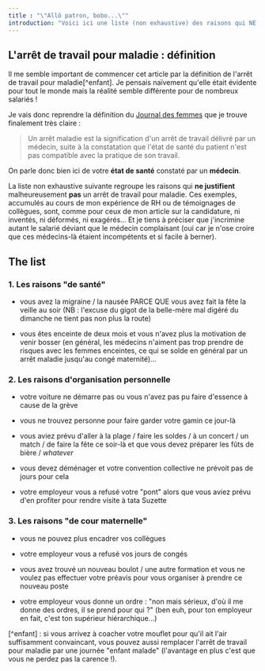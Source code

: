 ```yaml
---
title : "\"Allô patron, bobo...\""
introduction: "Voici ici une liste (non exhaustive) des raisons qui NE JUSTIFIENT PAS un arrêt maladie !"
---
```


## L'arrêt de travail pour maladie : définition

Il me semble important de commencer cet article par la définition de l'arrêt de travail pour maladie[^enfant]. Je pensais naïvement qu'elle était évidente pour tout le monde mais la réalité semble différente pour de nombreux salariés !

Je vais donc reprendre la définition du [Journal des femmes](http://sante-medecine.journaldesfemmes.com/faq/19107-arret-maladie-definition) que je trouve finalement très claire :

> Un arrêt maladie est la signification d'un arrêt de travail délivré par un médecin, suite à la constatation que l'état de santé du patient n'est pas compatible avec la pratique de son travail.

On parle donc bien ici de votre **état de santé** constaté par un **médecin**.

La liste non exhaustive suivante regroupe les raisons qui **ne justifient** malheureusement **pas** un arrêt de travail pour maladie. Ces exemples, accumulés au cours de mon expérience de RH ou de témoignages de collègues, sont, comme pour ceux de mon article sur la candidature, ni inventés, ni déformés, ni exagérés... Et je tiens à préciser que j'incrimine autant le salarié déviant que le médecin complaisant (oui car je n'ose croire que ces médecins-là étaient incompétents et si facile à berner).

## The list

### 1. Les raisons "de santé"

- vous avez la migraine / la nausée PARCE QUE vous avez fait la fête la veille au soir (NB : l'excuse du gigot de la belle-mère mal digéré du dimanche ne tient pas non plus la route)

- vous êtes enceinte de deux mois et vous n'avez plus la motivation de venir bosser (en général, les médecins n'aiment pas trop prendre de risques avec les femmes enceintes, ce qui se solde en général par un arrêt maladie jusqu'au congé maternité)...

### 2. Les raisons d'organisation personnelle

- votre voiture ne démarre pas ou vous n'avez pas pu faire d'essence à cause de la grève

- vous ne trouvez personne pour faire garder votre gamin ce jour-là

- vous aviez prévu d'aller à la plage / faire les soldes / à un concert / un match / de faire la fête ce soir-là et que vous devez préparer les fûts de bière / <i lang="en">whatever</i>

- vous devez déménager et votre convention collective ne prévoit pas de jours pour cela

- votre employeur vous a refusé votre "pont" alors que vous aviez prévu d'en profiter pour rendre visite à tata Suzette

### 3. Les raisons "de cour maternelle"

- vous ne pouvez plus encadrer vos collègues

- votre employeur vous a refusé vos jours de congés

- vous avez trouvé un nouveau boulot / une autre formation et vous ne voulez pas effectuer votre préavis pour vous organiser à prendre ce nouveau poste

- votre employeur vous donne un ordre : "non mais sérieux, d'où il me donne des ordres, il se prend pour qui ?" (ben euh, pour ton employeur en fait, c'est ton supérieur hiérarchique...)


[^enfant] : si vous arrivez à coacher votre mouflet pour qu'il ait l'air suffisamment convaincant, vous pouvez aussi remplacer l'arrêt de travail pour maladie par une journée "enfant malade" (l'avantage en plus c'est que vous ne perdez pas la carence !).

